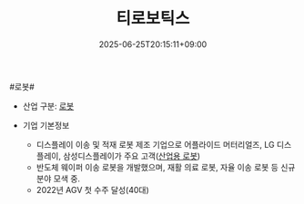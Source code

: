﻿---
title: "티로보틱스"
date: 2025-06-25T20:15:11+09:00
lastmod: 2025-06-25T20:15:11+09:00
type: docs
sidebar:
  open: true
weight: 11
---
<div style="display:none">
  <meta property="article:published_time" content="2025-06-25T11:15:11Z" />
  <meta property="article:modified_time" content="2025-06-25T11:15:11Z" />
</div>
#로봇#

- 산업 구분: [로봇](/industry-study/로봇/)

- 기업 기본정보
	- 디스플레이 이송 및 적재 로봇 제조 기업으로 어플라이드 머터리얼즈, LG 디스플레이, 삼성디스플레이가 주요 고객([산업용 로봇](/industry-study/산업용-로봇/))
	- 반도체 웨이퍼 이송 로봇을 개발했으며, 재활 의료 로봇, 자율 이송 로봇 등 신규 분야 모색 중.
	- 2022년 AGV 첫 수주 달성(40대)
